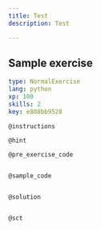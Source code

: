 ```yaml
---
title: Test
description: Test

---
```

## Sample exercise

```yaml
type: NormalExercise
lang: python
xp: 100
skills: 2
key: e808bb9528
```


`@instructions`

`@hint`

`@pre_exercise_code`
```{python}

```

`@sample_code`
```{python}

```

`@solution`
```{python}

```

`@sct`
```{python}

```
